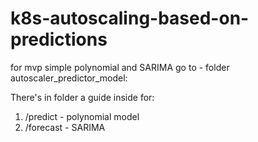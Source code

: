 # k8s-autoscaling-based-on-predictions

for mvp  simple polynomial and SARIMA  go to - folder autoscaler_predictor_model:


There's in folder a guide inside for: 
1) /predict - polynomial model
2) /forecast - SARIMA
